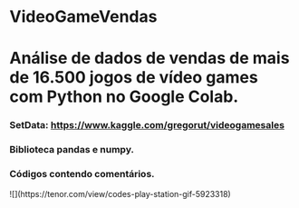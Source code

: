 # VideoGameVendas
<h1>Análise de dados de vendas de mais de 16.500 jogos de vídeo games com Python no Google Colab.</h1>
<h3> SetData: <a href =https://www.kaggle.com/gregorut/videogamesales>https://www.kaggle.com/gregorut/videogamesales </a></h3>
<h3> Biblioteca pandas e numpy.</3>
<h3>Códigos contendo comentários.</h3>
![](https://tenor.com/view/codes-play-station-gif-5923318)

